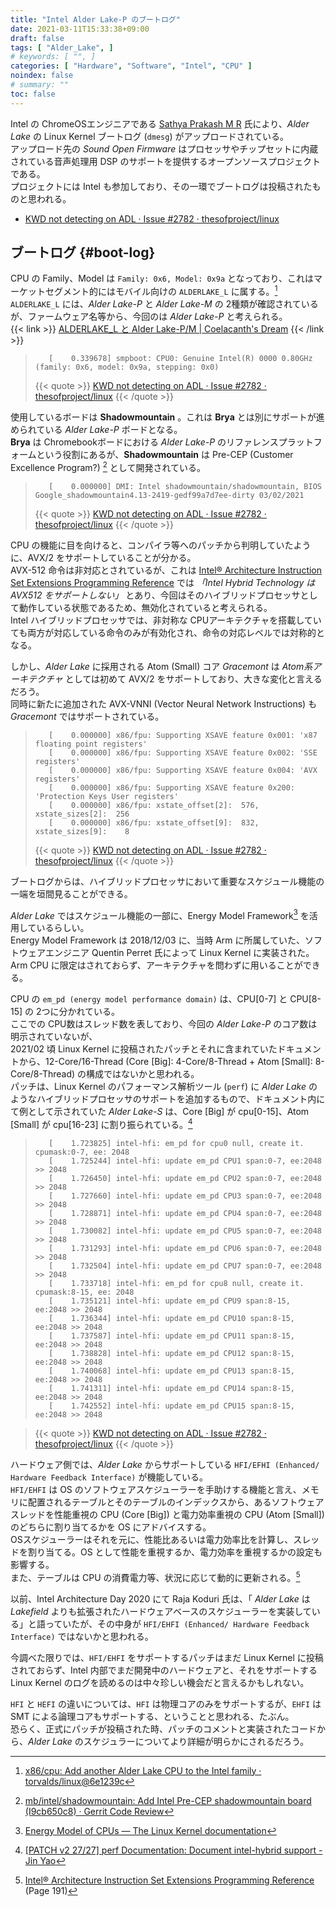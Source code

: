 ```yaml
---
title: "Intel Alder Lake-P のブートログ"
date: 2021-03-11T15:33:38+09:00
draft: false
tags: [ "Alder_Lake", ]
# keywords: [ "", ]
categories: [ "Hardware", "Software", "Intel", "CPU" ]
noindex: false
# summary: ""
toc: false
---
```


Intel の ChromeOSエンジニアである [Sathya Prakash M R](https://in.linkedin.com/in/sathyaprakashmr) 氏により、*Alder Lake* の Linux Kernel ブートログ (`dmesg`) がアップロードされている。  
アップロード先の *Sound Open Firmware* はプロセッサやチップセットに内蔵されている音声処理用 DSP のサポートを提供するオープンソースプロジェクトである。  
プロジェクトには Intel も参加しており、その一環でブートログは投稿されたものと思われる。  

 * [KWD not detecting on ADL · Issue #2782 · thesofproject/linux](https://github.com/thesofproject/linux/issues/2782)

## ブートログ {#boot-log}

CPU の Family、Model は `Family: 0x6, Model: 0x9a` となっており、これはマーケットセグメント的にはモバイル向けの `ALDERLAKE_L` に属する。[^adl_l]  
`ALDERLAKE_L` には、*Alder Lake-P* と *Alder Lake-M* の 2種類が確認されているが、ファームウェア名等から、今回のは *Alder Lake-P* と考えられる。  
{{< link >}} [ALDERLAKE_L と Alder Lake-P/M | Coelacanth's Dream](/posts/2021/02/09/alderlake_l/) {{< /link >}}

 >        [    0.339678] smpboot: CPU0: Genuine Intel(R) 0000 0.80GHz (family: 0x6, model: 0x9a, stepping: 0x0)
 >
 > {{< quote >}} [KWD not detecting on ADL · Issue #2782 · thesofproject/linux](https://github.com/thesofproject/linux/issues/2782) {{< /quote >}}

[^adl_l]: [x86/cpu: Add another Alder Lake CPU to the Intel family · torvalds/linux@6e1239c](https://github.com/torvalds/linux/commit/6e1239c13953f3c2a76e70031f74ddca9ae57cd3#diff-7bf85b32beb96091abd89790e701cd01fb13bafbbbca17433ad47830820c1391)

使用しているボードは **Shadowmountain** 。これは **Brya** とは別にサポートが進められている *Alder Lake-P* ボードとなる。  
**Brya** は Chromebookボードにおける *Alder Lake-P* のリファレンスプラットフォームという役割にあるが、**Shadowmountain** は Pre-CEP (Customer Excellence Program?) [^shadowmountain] として開発されている。  

 >        [    0.000000] DMI: Intel shadowmountain/shadowmountain, BIOS Google_shadowmountain4.13-2419-gedf99a7d7ee-dirty 03/02/2021
 >
 > {{< quote >}} [KWD not detecting on ADL · Issue #2782 · thesofproject/linux](https://github.com/thesofproject/linux/issues/2782) {{< /quote >}}

[^shadowmountain]: [mb/intel/shadowmountain: Add Intel Pre-CEP shadowmountain board (I9cb650c8) · Gerrit Code Review](https://review.coreboot.org/c/coreboot/+/48685)

CPU の機能に目を向けると、コンパイラ等へのパッチから判明していたように、AVX/2 をサポートしていることが分かる。  
AVX-512 命令は非対応とされているが、これは [Intel® Architecture Instruction Set Extensions Programming Reference](https://software.intel.com/content/www/us/en/develop/download/intel-architecture-instruction-set-extensions-programming-reference.html) では *「Intel Hybrid Technology は AVX512 をサポートしない」* とあり、今回はそのハイブリッドプロセッサとして動作している状態であるため、無効化されていると考えられる。  
Intel ハイブリッドプロセッサでは、非対称な CPUアーキテクチャを搭載していても両方が対応している命令のみが有効化され、命令の対応レベルでは対称的となる。  

しかし、*Alder Lake* に採用される Atom (Small) コア *Gracemont* は *Atom系アーキテクチャ* としては初めて AVX/2 をサポートしており、大きな変化と言えるだろう。  
同時に新たに追加された AVX-VNNI (Vector Neural Network Instructions) も *Gracemont* ではサポートされている。  

 >        [    0.000000] x86/fpu: Supporting XSAVE feature 0x001: 'x87 floating point registers'
 >        [    0.000000] x86/fpu: Supporting XSAVE feature 0x002: 'SSE registers'
 >        [    0.000000] x86/fpu: Supporting XSAVE feature 0x004: 'AVX registers'
 >        [    0.000000] x86/fpu: Supporting XSAVE feature 0x200: 'Protection Keys User registers'
 >        [    0.000000] x86/fpu: xstate_offset[2]:  576, xstate_sizes[2]:  256
 >        [    0.000000] x86/fpu: xstate_offset[9]:  832, xstate_sizes[9]:    8
 >
 > {{< quote >}} [KWD not detecting on ADL · Issue #2782 · thesofproject/linux](https://github.com/thesofproject/linux/issues/2782) {{< /quote >}}

ブートログからは、ハイブリッドプロセッサにおいて重要なスケジュール機能の一端を垣間見ることができる。  

*Alder Lake* ではスケジュール機能の一部に、Energy Model Framework[^em] を活用しているらしい。  
Energy Model Framework は 2018/12/03 に、当時 Arm に所属していた、ソフトウェアエンジニア Quentin Perret 氏によって Linux Kernel に実装された。Arm CPU に限定はされておらず、アーキテクチャを問わずに用いることができる。  

[^em]: [Energy Model of CPUs — The Linux Kernel documentation](https://www.kernel.org/doc/html/v5.4/power/energy-model.html)

CPU の `em_pd (energy model performance domain)` は、CPU[0-7] と CPU[8-15] の 2つに分かれている。  
ここでの CPU数はスレッド数を表しており、今回の *Alder Lake-P* のコア数は明示されていないが、  
2021/02 頃 Linux Kernel に投稿されたパッチとそれに含まれていたドキュメントから、12-Core/16-Thread (Core [Big]: 4-Core/8-Thread + Atom [Small]: 8-Core/8-Thread) の構成ではないかと思われる。  
パッチは、Linux Kernel のパフォーマンス解析ツール (`perf`) に *Alder Lake* のようなハイブリッドプロセッサのサポートを追加するもので、ドキュメント内にて例として示されていた *Alder Lake-S* は、Core [Big] が cpu[0-15]、Atom [Small] が cpu[16-23] に割り振られている。[^hybrid-doc]  

[^hybrid-doc]: [[PATCH v2 27/27] perf Documentation: Document intel-hybrid support - Jin Yao](https://lore.kernel.org/lkml/20210311070742.9318-28-yao.jin@linux.intel.com/)

 >        [    1.723825] intel-hfi: em_pd for cpu0 null, create it. cpumask:0-7, ee: 2048
 >        [    1.725244] intel-hfi: update em_pd CPU1 span:0-7, ee:2048 >> 2048
 >        [    1.726450] intel-hfi: update em_pd CPU2 span:0-7, ee:2048 >> 2048
 >        [    1.727660] intel-hfi: update em_pd CPU3 span:0-7, ee:2048 >> 2048
 >        [    1.728871] intel-hfi: update em_pd CPU4 span:0-7, ee:2048 >> 2048
 >        [    1.730082] intel-hfi: update em_pd CPU5 span:0-7, ee:2048 >> 2048
 >        [    1.731293] intel-hfi: update em_pd CPU6 span:0-7, ee:2048 >> 2048
 >        [    1.732504] intel-hfi: update em_pd CPU7 span:0-7, ee:2048 >> 2048
 >        [    1.733718] intel-hfi: em_pd for cpu8 null, create it. cpumask:8-15, ee: 2048
 >        [    1.735121] intel-hfi: update em_pd CPU9 span:8-15, ee:2048 >> 2048
 >        [    1.736344] intel-hfi: update em_pd CPU10 span:8-15, ee:2048 >> 2048
 >        [    1.737587] intel-hfi: update em_pd CPU11 span:8-15, ee:2048 >> 2048
 >        [    1.738828] intel-hfi: update em_pd CPU12 span:8-15, ee:2048 >> 2048
 >        [    1.740068] intel-hfi: update em_pd CPU13 span:8-15, ee:2048 >> 2048
 >        [    1.741311] intel-hfi: update em_pd CPU14 span:8-15, ee:2048 >> 2048
 >        [    1.742552] intel-hfi: update em_pd CPU15 span:8-15, ee:2048 >> 2048

 > {{< quote >}} [KWD not detecting on ADL · Issue #2782 · thesofproject/linux](https://github.com/thesofproject/linux/issues/2782) {{< /quote >}}

ハードウェア側では、*Alder Lake* からサポートしている `HFI/EFHI (Enhanced/ Hardware Feedback Interface)` が機能している。  
`HFI/EHFI` は OS のソフトウェアスケジューラーを手助けする機能と言え、メモリに配置されるテーブルとそのテーブルのインデックスから、あるソフトウェアスレッドを性能重視の CPU (Core [Big]) と電力効率重視の CPU (Atom [Small]) のどちらに割り当てるかを OS にアドバイスする。  
OSスケジューラーはそれを元に、性能比あるいは電力効率比を計算し、スレッドを割り当てる。OS として性能を重視するか、電力効率を重視するかの設定も影響する。  
また、テーブルは CPU の消費電力等、状況に応じて動的に更新される。[^ehfi]  

[^ehfi]: [Intel® Architecture Instruction Set Extensions Programming Reference](https://software.intel.com/content/www/us/en/develop/download/intel-architecture-instruction-set-extensions-programming-reference.html) (Page 191)

以前、Intel Architecture Day 2020 にて Raja Koduri 氏は、「 *Alder Lake* は *Lakefield* よりも拡張されたハードウェアベースのスケジューラーを実装している」と語っていたが、その中身が `HFI/EHFI (Enhanced/ Hardware Feedback Interface)` ではないかと思われる。  

今調べた限りでは、`HFI/EHFI` をサポートするパッチはまだ Linux Kernel に投稿されておらず、Intel 内部でまだ開発中のハードウェアと、それをサポートする Linux Kernel のログを読めるのは中々珍しい機会だと言えるかもしれない。  

`HFI` と `HEFI` の違いについては、`HFI` は物理コアのみをサポートするが、`EHFI` は SMT による論理コアもサポートする、ということと思われる、たぶん。  
恐らく、正式にパッチが投稿された時、パッチのコメントと実装されたコードから、*Alder Lake* のスケジュラーについてより詳細が明らかにされるだろう。  
